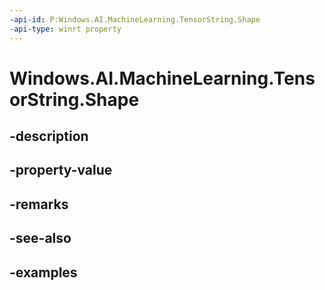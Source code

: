 ```yaml
---
-api-id: P:Windows.AI.MachineLearning.TensorString.Shape
-api-type: winrt property
---
```


<!-- Property syntax.
public IVectorView<long> Shape { get; }
-->

# Windows.AI.MachineLearning.TensorString.Shape

## -description

## -property-value

## -remarks

## -see-also

## -examples


